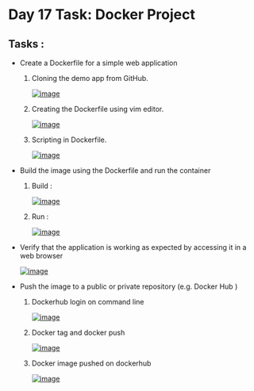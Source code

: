 # Day 17 Task: Docker Project

## Tasks :

-  Create a Dockerfile for a simple web application

   1. Cloning the demo app from GitHub.

      [![image](https://www.linkpicture.com/q/1_976.png)](https://www.linkpicture.com/view.php?img=LPic6431a83ebbec3697782195)
      
   2. Creating the Dockerfile using vim editor.

      [![image](https://www.linkpicture.com/q/2_1300.png)](https://www.linkpicture.com/view.php?img=LPic6431a86248394461193031)
      
   3. Scripting in Dockerfile.
      
      [![image](https://www.linkpicture.com/q/3_896.png)](https://www.linkpicture.com/view.php?img=LPic6431a887241461842734157)

-  Build the image using the Dockerfile and run the container

   1. Build :

      [![image](https://www.linkpicture.com/q/4_701.png)](https://www.linkpicture.com/view.php?img=LPic6431a8c0b72531772027947)

   2. Run :

      [![image](https://www.linkpicture.com/q/5_520.png)](https://www.linkpicture.com/view.php?img=LPic6431a8d6b4a3b568684018)

- Verify that the application is working as expected by accessing it in a web browser
   
     [![image](https://www.linkpicture.com/q/6_34.png)](https://www.linkpicture.com/view.php?img=LPic6431a8f80c424901850398)

- Push the image to a public or private repository (e.g. Docker Hub )

  1. Dockerhub login on command line

     [![image](https://www.linkpicture.com/q/7_353.png)](https://www.linkpicture.com/view.php?img=LPic6431a9218015f539377994)

  2. Docker tag and docker push

     [![image](https://www.linkpicture.com/q/8_287.png)](https://www.linkpicture.com/view.php?img=LPic6431a94dc60011745154965)

  3. Docker image pushed on dockerhub

     [![image](https://www.linkpicture.com/q/9_234.png)](https://www.linkpicture.com/view.php?img=LPic6431a97129393265475171)



